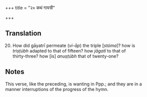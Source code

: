 +++
title = "२० कथं गायत्री"

+++
## Translation
20. How did gāyatrī permeate (*vi-āp*) the triple \[*stóma*\]? how is  
*triṣṭúbh* adapted to that of fifteen? how *jāgatī* to that of  
thirty-three? how \[is\] *anuṣṭúbh* that of twenty-one?

## Notes
This verse, like the preceding, is wanting in Ppp.; and they are in a  
manner interruptions of the progress of the hymn.
